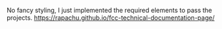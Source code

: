 No fancy styling, I just implemented the required elements to pass the projects.
https://rapachu.github.io/fcc-technical-documentation-page/
